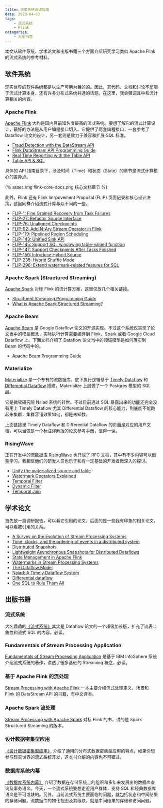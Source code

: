 ```yaml
---
title: 流式系统阅读指南
date: 2023-04-03
tags:
    - 流式系统
    - Flink
categories:
    - 大图书馆
---
```


本文从软件系统、学术论文和出版书籍三个方面介绍研究学习类似 Apache Flink 的流式系统的参考材料。

<!-- more -->

## 软件系统

现实世界的软件系统都是以生产可用为目的的。因此，其代码、文档和讨论不局限于流式计算本身，还有许多分布式系统共通的话题。在这里，我会强调其中和流计算相关的内容。

### Apache Flink

[Apache Flink](https://flink.apache.org/) 大约是国内目前知名度最高的流式系统。要想了解它的流式计算设计，最好的办法是从用户编程接口切入。它提供了两套编程接口，一套参考了 Dataflow 论文的设计，另一套则是致力于兼容和扩展 SQL 标准。

* [Fraud Detection with the DataStream API](https://nightlies.apache.org/flink/flink-docs-release-1.17/docs/try-flink/datastream/)
* [Flink DataStream API Programming Guide](https://nightlies.apache.org/flink/flink-docs-release-1.17/docs/dev/datastream/overview/)
* [Real Time Reporting with the Table API](https://nightlies.apache.org/flink/flink-docs-release-1.17/docs/try-flink/table_api/)
* [Table API & SQL](https://nightlies.apache.org/flink/flink-docs-release-1.17/docs/dev/table/overview/)

具体的 API 指南目录下，涉及时间（Time）和状态（State）的章节是流式计算核心的差异点。

{% asset_img flink-core-docs.png 核心文档章节 %}

此外，Flink 还有 Flink Imrpovement Proposal (FLIP) 页面记录和核心设计决策，这里同样介绍流式计算与众不同的一些。

* [FLIP-1: Fine Grained Recovery from Task Failures](https://cwiki.apache.org/confluence/display/FLINK/FLIP-1%3A+Fine+Grained+Recovery+from+Task+Failures)
* [FLIP-27: Refactor Source Interface](https://cwiki.apache.org/confluence/display/FLINK/FLIP-27%3A+Refactor+Source+Interface)
* [FLIP-76: Unaligned Checkpoints](https://cwiki.apache.org/confluence/display/FLINK/FLIP-76%3A+Unaligned+Checkpoints)
* [FLIP-92: Add N-Ary Stream Operator in Flink](https://cwiki.apache.org/confluence/display/FLINK/FLIP-92%3A+Add+N-Ary+Stream+Operator+in+Flink)
* [FLIP-119: Pipelined Region Scheduling](https://cwiki.apache.org/confluence/display/FLINK/FLIP-119%3A+Pipelined+Region+Scheduling)
* [FLIP-143: Unified Sink API](https://cwiki.apache.org/confluence/display/FLINK/FLIP-143%3A+Unified+Sink+API)
* [FLIP-145: Support SQL windowing table-valued function](https://cwiki.apache.org/confluence/display/FLINK/FLIP-145%3A+Support+SQL+windowing+table-valued+function)
* [FLIP-147: Support Checkpoints After Tasks Finished](https://cwiki.apache.org/confluence/display/FLINK/FLIP-147%3A+Support+Checkpoints+After+Tasks+Finished)
* [FLIP-150: Introduce Hybrid Source](https://cwiki.apache.org/confluence/display/FLINK/FLIP-150%3A+Introduce+Hybrid+Source)
* [FLIP-235: Hybrid Shuffle Mode](https://cwiki.apache.org/confluence/display/FLINK/FLIP-235%3A+Hybrid+Shuffle+Mode)
* [FLIP-296: Extend watermark-related features for SQL](https://cwiki.apache.org/confluence/display/FLINK/FLIP-296%3A+Extend+watermark-related+features+for+SQL)

### Apache Spark (Structured Streaming)

[Apache Spark](https://spark.apache.org/) 对标 Flink 的流计算方案，这里仅放几个相关链接。

* [Structured Streaming Programming Guide](https://spark.apache.org/docs/latest/structured-streaming-programming-guide.html)
* [What is Apache Spark Structured Streaming?](https://docs.databricks.com/structured-streaming/index.html)

### Apache Beam

[Apache Beam](https://beam.apache.org/) 是 Google Dataflow 论文的开源实现。不过这个系统仅实现了论文当中的模型概念，实际执行计算需要编译到 Flink、Spark 或者 Google Cloud Dataflow 上。下面文档介绍了 Dataflow 论文当中的领域模型是如何落实到 Beam 的代码中的。

* [Apache Beam Programming Guide](https://beam.apache.org/documentation/programming-guide/)

### Materialize

[Materialize](https://materialize.com/) 是一个专有的流数据库。底下执行逻辑基于 [Timely Dataflow](https://timelydataflow.github.io/timely-dataflow/) 和 [Differential Dataflow](https://timelydataflow.github.io/differential-dataflow/) 搭建，Materialize 上层做了一个 Postgres 模型的 SQL 层。

它是微软研究院 Naiad 系统的转世。不过目前通过 SQL 暴露出来的功能还完全没有用上 Timely Dataflow 尤其 Differential Dataflow 的核心能力，到底能不能跑起来集群，集群容错效果如何，都是未知数。

上面链接里 Timely Dataflow 和 Differential Dataflow 的页面是对应的用户文档，可以当做是一个标注详解版的论文参考手册，值得一读。

### RisingWave

正在开发中的流数据库 [RisingWave](https://github.com/risingwavelabs/risingwave) 也开放了 RFC 文档，其中有不少内容可以借鉴学习。我相信他们的研发人员也乐于和有一定基础的开发者做深入的探讨。

* [Unify the materialized source and table](https://github.com/risingwavelabs/rfcs/blob/main/rfcs/0004-unify-materialized-source-and-table.md)
* [Watermark Operators Explained](https://github.com/risingwavelabs/rfcs/blob/main/rfcs/0016-watermark-operators-explained.md)
* [Temporal Filter](https://github.com/risingwavelabs/rfcs/blob/main/rfcs/0018-temporal-filter.md)
* [Dynamic Filter](https://github.com/risingwavelabs/rfcs/blob/main/rfcs/0033-dynamic-filter.md)
* [Temporal Join](https://github.com/risingwavelabs/rfcs/blob/main/rfcs/0049-temporal-join.md)

## 学术论文

首先放一篇调研报告，可以看它引用的论文。后面的是一些我有印象的相关论文，可以看被引用的关系。

* [A Survey on the Evolution of Stream Processing Systems](https://arxiv.org/pdf/2008.00842.pdf)
* [Time, clocks, and the ordering of events in a distributed system](https://dl.acm.org/doi/10.1145/359545.359563)
* [Distributed Snapshots](http://lamport.azurewebsites.net/pubs/chandy.pdf)
* [Lightweight Asynchronous Snapshots for Distributed Dataflows](https://arxiv.org/abs/1506.08603)
* [State Management in Apache Flink](http://www.vldb.org/pvldb/vol10/p1718-carbone.pdf)
* [Watermarks in Stream Processing Systems](http://www.vldb.org/pvldb/vol14/p3135-begoli.pdf)
* [The Dataflow Model](https://static.googleusercontent.com/media/research.google.com/en//pubs/archive/43864.pdf)
* [Naiad: A Timely Dataflow System](https://sigops.org/s/conferences/sosp/2013/papers/p439-murray.pdf)
* [Differential dataflow](https://www.microsoft.com/en-us/research/wp-content/uploads/2013/01/differentialdataflow.pdf)
* [One SQL to Rule Them All](https://arxiv.org/pdf/1905.12133.pdf)

## 出版书籍

### 流式系统

大名鼎鼎的[《流式系统》](https://book.douban.com/subject/34439870/)其实是 Dataflow 论文的一个超级加长版，扩充了流表二象性和流式 SQL 的内容，必读。

### Fundamentals of Stream Processing Application

[Fundamentals of Stream Processing Application](https://book.douban.com/subject/22017723/) 是基于 IBM InfoSphere 系统介绍流式系统的著作，讲透了很多基础的 Streaming 概念，必读。

### 基于 Apache Flink 的流处理

[Stream Processing with Apache Flink](https://book.douban.com/subject/30152777/) 一本主要介绍流式处理定义、场景和 Flink 的 DataStream API 的书籍，有中文译本。

### Apache Spark 流处理

[Stream Processing with Apache Spark](https://book.douban.com/subject/30152733/) 对标 Flink 的书，讲的是 Spark Structured Streaming 的版本。

### 设计数据密集型应用

[《设计数据密集型应用》](https://book.douban.com/subject/27154352/) 介绍了通用的分布式数据密集型应用的特点，如果你想参与现实世界的流式系统开发，这本书介绍的内容也不可错过。

### 数据库系统内幕

[《数据库系统内幕》](https://book.douban.com/subject/35078474/) 介绍了数据在存储系统上的组织和多年来发展出的数据库查询及事务语义。今天，一个流式系统要想走近用户群体，支持 SQL 和经典数据库语义是不可或缺的。另外，当前流式系统主要面临的问题，就包括状态和中间结果的存储问题。流数据库的物化视图及其级联，就是中间结果的存储和访问问题。
